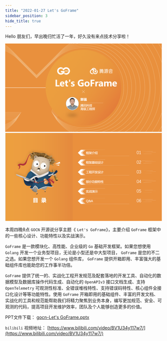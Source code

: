 ```yaml
---
title: "2022-01-27 Let's GoFrame"
sidebar_position: 3
hide_title: true
---
```


Hello 朋友们，早出晚归忙活了一年，好久没有来点技术分享啦！

![](/markdown/4690d7d19d1de647c100d48a4389dedf.png)![](/markdown/806eac487471281a18dc07dd07d9f000.png)

本周四晚8点 `GOCN` 开源说分享主题《 `Let's GoFrame`》，主要介绍 `GoFrame` 框架中的一些核心设计、功能特性以及实战演示。

`GoFrame` 是一款模块化、高性能、企业级的 `Go` 基础开发框架。如果您想使用 `Golang` 开发一个业务型项目，无论是小型还是中大型项目， `GoFrame` 是您的不二之选。如果您想开发一个 `Golang` 组件库， `GoFrame` 提供开箱即用、丰富强大的基础组件库也能助您的工作事半功倍。

`GoFrame` 提供了统一的、实战化工程开发规范及配套落地的开发工具、自动化的数据模型及数据库操作代码生成、自动化的 `OpenAPIv3` 接口文档生成、支持 `OpenTelemetry` 可观测性标准、全错误堆栈特性、支持错误码特性、核心组件全接口化设计等等功能特性。使用 `GoFrame` 开箱即用的基础组件、丰富的开发文档、实战化的工具和规范能帮助我们将精力聚焦到业务本身，编写更加规范、安全、可观测的代码，提高项目开发维护效率，团队及个人能够创造更多的价值。

PPT文件下载： [gocn-Let's GoFrame.pptx](https://goframe.org/download/attachments/35359084/gocn-Let%27s%20GoFrame.pptx?version=1&modificationDate=1643289965129&api=v2)

`bilibili` 视频地址： [https://www.bilibili.com/video/BV1U34y117w7/](https://www.bilibili.com/video/BV1U34y117w7/)
